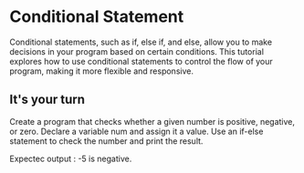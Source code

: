 # Conditional Statement

Conditional statements, such as if, else if, and else, allow you to make decisions in your program based on certain conditions. This tutorial explores how to use conditional statements to control the flow of your program, making it more flexible and responsive.

## It's your turn

Create a program that checks whether a given number is positive, negative, or zero. Declare a variable num and assign it a value. Use an if-else statement to check the number and print the result.

Expectec output : 
-5 is negative.
